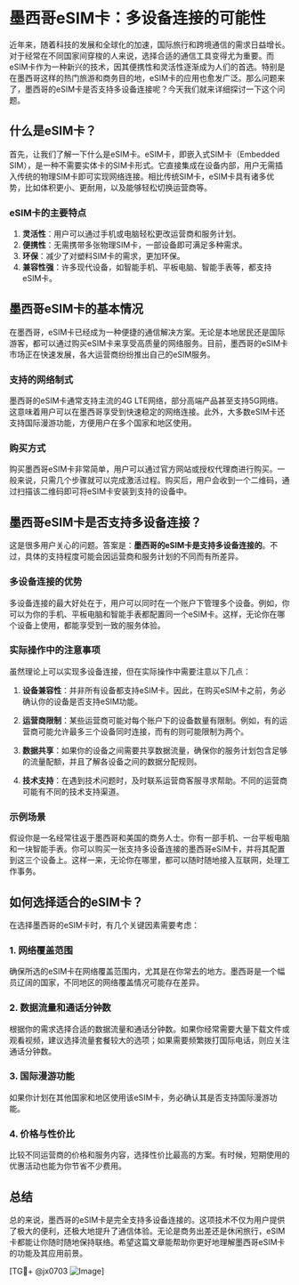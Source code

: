 # 墨西哥eSIM卡：多设备连接的可能性

近年来，随着科技的发展和全球化的加速，国际旅行和跨境通信的需求日益增长。对于经常在不同国家间穿梭的人来说，选择合适的通信工具变得尤为重要。而eSIM卡作为一种新兴的技术，因其便携性和灵活性逐渐成为人们的首选。特别是在墨西哥这样的热门旅游和商务目的地，eSIM卡的应用也愈发广泛。那么问题来了，墨西哥的eSIM卡是否支持多设备连接呢？今天我们就来详细探讨一下这个问题。

## 什么是eSIM卡？

首先，让我们了解一下什么是eSIM卡。eSIM卡，即嵌入式SIM卡（Embedded SIM），是一种不需要实体卡的SIM卡形式。它直接集成在设备内部，用户无需插入传统的物理SIM卡即可实现网络连接。相比传统SIM卡，eSIM卡具有诸多优势，比如体积更小、更耐用，以及能够轻松切换运营商等。

### eSIM卡的主要特点

1. **灵活性**：用户可以通过手机或电脑轻松更改运营商和服务计划。
2. **便携性**：无需携带多张物理SIM卡，一部设备即可满足多种需求。
3. **环保**：减少了对塑料SIM卡的需求，更加环保。
4. **兼容性强**：许多现代设备，如智能手机、平板电脑、智能手表等，都支持eSIM卡。

## 墨西哥eSIM卡的基本情况

在墨西哥，eSIM卡已经成为一种便捷的通信解决方案。无论是本地居民还是国际游客，都可以通过购买eSIM卡来享受高质量的网络服务。目前，墨西哥的eSIM卡市场正在快速发展，各大运营商纷纷推出自己的eSIM服务。

### 支持的网络制式

墨西哥的eSIM卡通常支持主流的4G LTE网络，部分高端产品甚至支持5G网络。这意味着用户可以在墨西哥享受到快速稳定的网络连接。此外，大多数eSIM卡还支持国际漫游功能，方便用户在多个国家和地区使用。

### 购买方式

购买墨西哥eSIM卡非常简单，用户可以通过官方网站或授权代理商进行购买。一般来说，只需几个步骤就可以完成激活过程。购买后，用户会收到一个二维码，通过扫描该二维码即可将eSIM卡安装到支持的设备中。

## 墨西哥eSIM卡是否支持多设备连接？

这是很多用户关心的问题。答案是：**墨西哥的eSIM卡是支持多设备连接的**。不过，具体的支持程度可能会因运营商和服务计划的不同而有所差异。

### 多设备连接的优势

多设备连接的最大好处在于，用户可以同时在一个账户下管理多个设备。例如，你可以为你的手机、平板电脑和智能手表都配置同一个eSIM卡。这样，无论你在哪个设备上使用，都能享受到一致的服务体验。

### 实际操作中的注意事项

虽然理论上可以实现多设备连接，但在实际操作中需要注意以下几点：

1. **设备兼容性**：并非所有设备都支持eSIM卡。因此，在购买eSIM卡之前，务必确认你的设备是否支持eSIM功能。
   
2. **运营商限制**：某些运营商可能对每个账户下的设备数量有限制。例如，有的运营商可能允许最多三个设备同时连接，而有的则可能限制为两个。

3. **数据共享**：如果你的设备之间需要共享数据流量，确保你的服务计划包含足够的流量配额，并且了解各设备之间的数据分配规则。

4. **技术支持**：在遇到技术问题时，及时联系运营商客服寻求帮助。不同的运营商可能有不同的技术支持渠道。

### 示例场景

假设你是一名经常往返于墨西哥和美国的商务人士。你有一部手机、一台平板电脑和一块智能手表。你可以购买一张支持多设备连接的墨西哥eSIM卡，并将其配置到这三个设备上。这样一来，无论你在哪里，都可以随时随地接入互联网，处理工作事务。

## 如何选择适合的eSIM卡？

在选择墨西哥的eSIM卡时，有几个关键因素需要考虑：

### 1. 网络覆盖范围

确保所选的eSIM卡在网络覆盖范围内，尤其是在你常去的地方。墨西哥是一个幅员辽阔的国家，不同地区的网络覆盖情况可能存在差异。

### 2. 数据流量和通话分钟数

根据你的需求选择合适的数据流量和通话分钟数。如果你经常需要大量下载文件或观看视频，建议选择流量套餐较大的选项；如果需要频繁拨打国际电话，则应关注通话分钟数。

### 3. 国际漫游功能

如果你计划在其他国家和地区使用该eSIM卡，务必确认其是否支持国际漫游功能。

### 4. 价格与性价比

比较不同运营商的价格和服务内容，选择性价比最高的方案。有时候，短期使用的优惠活动也能为你节省不少费用。

## 总结

总的来说，墨西哥的eSIM卡是完全支持多设备连接的。这项技术不仅为用户提供了极大的便利，还极大地提升了通信体验。无论是商务出差还是休闲旅行，eSIM卡都能让你随时随地保持联络。希望这篇文章能帮助你更好地理解墨西哥eSIM卡的功能及其应用前景。

[TG💪+ @jx0703 ![Image](https://github.com/user-attachments/assets/dbca1d08-cadb-493c-b0ec-ad6f7a83f270)]
